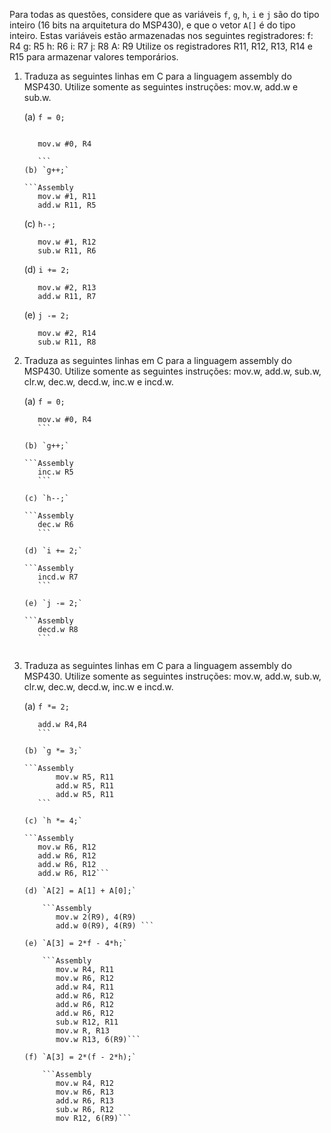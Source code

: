 ﻿Para todas as questões, considere que as variáveis `f`, `g`, `h`, `i` e `j` são do tipo inteiro (16 bits na arquitetura do MSP430), e que o vetor `A[]` é do tipo inteiro. Estas variáveis estão armazenadas nos seguintes registradores:
	f: R4
	g: R5
	h: R6
	i: R7
	j: R8
	A: R9
Utilize os registradores R11, R12, R13, R14 e R15 para armazenar valores temporários.

1. Traduza as seguintes linhas em C para a linguagem assembly do MSP430. Utilize somente as seguintes instruções: mov.w, add.w e sub.w.

	(a) `f = 0;`
	
	```Assembly
	
	   mov.w #0, R4
	   
	   ```
	(b) `g++;`
	
	```Assembly
	   mov.w #1, R11
	   add.w R11, R5
	  ```
	  
	(c) `h--;`
	
	```Assembly
	   mov.w #1, R12
	   sub.w R11, R6
	  ```
	  
	(d) `i += 2;`	
	
	```Assembly
	   mov.w #2, R13
	   add.w R11, R7
	  ```	
	  
	(e) `j -= 2;`	
	
	```Assembly
	   mov.w #2, R14
	   sub.w R11, R8
	  ```
	
2. Traduza as seguintes linhas em C para a linguagem assembly do MSP430. Utilize somente as seguintes instruções: mov.w, add.w, sub.w, clr.w, dec.w, decd.w, inc.w e incd.w.

	(a) `f = 0;`
	
	```Assembly
	   mov.w #0, R4
	   ```	
	   
	(b) `g++;`
	
	```Assembly 
	   inc.w R5
	   ```	
	   
	(c) `h--;`
	
	```Assembly 
	   dec.w R6
	   ```	
	   
	(d) `i += 2;`
	
	```Assembly 
	   incd.w R7
	   ```
	   
	(e) `j -= 2;`
	
	```Assembly
	   decd.w R8
	   ```
	   
	
3. Traduza as seguintes linhas em C para a linguagem assembly do MSP430. Utilize somente as seguintes instruções: mov.w, add.w, sub.w, clr.w, dec.w, decd.w, inc.w e incd.w.

	(a) `f *= 2;`
	
	```Assembly  
	   add.w R4,R4
	   ```
	
	(b) `g *= 3;`
	
	```Assembly
           mov.w R5, R11
           add.w R5, R11
           add.w R5, R11
	   ```
	  
	(c) `h *= 4;`
	
	```Assembly
	   mov.w R6, R12
	   add.w R6, R12
	   add.w R6, R12
	   add.w R6, R12```
	  
	(d) `A[2] = A[1] + A[0];`
	
        ```Assembly
     	   mov.w 2(R9), 4(R9)
           add.w 0(R9), 4(R9) ```
	  
	(e) `A[3] = 2*f - 4*h;`
	
        ```Assembly
           mov.w R4, R11
           mov.w R6, R12
           add.w R4, R11
           add.w R6, R12
           add.w R6, R12
           add.w R6, R12
           sub.w R12, R11
           mov.w R, R13
           mov.w R13, 6(R9)```
	  
	(f) `A[3] = 2*(f - 2*h);`
	 
        ```Assembly
           mov.w R4, R12
           mov.w R6, R13
           add.w R6, R13
           sub.w R6, R12
           mov R12, 6(R9)```
